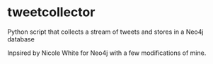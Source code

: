 # tweetcollector
Python script that collects a stream of tweets and stores in a Neo4j database

Inpsired by Nicole White for Neo4j with a few modifications of mine.
